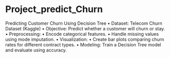 # Project_predict_Churn
Predicting Customer Churn Using Decision Tree
• Dataset: Telecom Churn Dataset (Kaggle)
•	Objective: Predict whether a customer will churn or stay.
	•	Preprocessing:
	•	Encode categorical features.
	•	Handle missing values using mode imputation.
•	Visualization:
	•	Create bar plots comparing churn rates for different contract types.
•	Modeling: Train a Decision Tree model and evaluate using accuracy.
